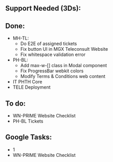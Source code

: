 ## Support Needed (3Ds):
## Done:
  - MH-TL:
    - Do E2E of assigned tickets
    - Fix button UI  in MGX Teleconsult Website
    - Fix whitespace validation error
  - PH-BL:
    - Add max-w-[] class in Modal component
    - Fix ProgressBar webkit colors
    - Modify Terms & Conditions web content
  - IT PHTH Core
  - TELE Deployment
## To do:
  - WN-PRIME Website Checklist
  - PH-BL Tickets
## Google Tasks:
  - 1
  - WN-PRIME Website Checklist